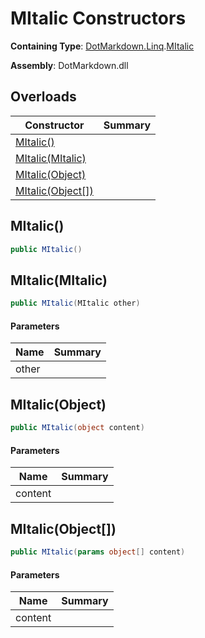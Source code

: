 # MItalic Constructors

**Containing Type**: [DotMarkdown.Linq](../../README.md)\.[MItalic](../README.md)

**Assembly**: DotMarkdown\.dll

## Overloads

| Constructor | Summary |
| ----------- | ------- |
| [MItalic()](#DotMarkdown_Linq_MItalic__ctor) | |
| [MItalic(MItalic)](#DotMarkdown_Linq_MItalic__ctor_DotMarkdown_Linq_MItalic_) | |
| [MItalic(Object)](#DotMarkdown_Linq_MItalic__ctor_System_Object_) | |
| [MItalic(Object\[\])](#DotMarkdown_Linq_MItalic__ctor_System_Object___) | |

## MItalic\(\)<a name="DotMarkdown_Linq_MItalic__ctor"></a>

```csharp
public MItalic()
```

## MItalic\(MItalic\)<a name="DotMarkdown_Linq_MItalic__ctor_DotMarkdown_Linq_MItalic_"></a>

```csharp
public MItalic(MItalic other)
```

#### Parameters

| Name | Summary |
| ---- | ------- |
| other | |

## MItalic\(Object\)<a name="DotMarkdown_Linq_MItalic__ctor_System_Object_"></a>

```csharp
public MItalic(object content)
```

#### Parameters

| Name | Summary |
| ---- | ------- |
| content | |

## MItalic\(Object\[\]\)<a name="DotMarkdown_Linq_MItalic__ctor_System_Object___"></a>

```csharp
public MItalic(params object[] content)
```

#### Parameters

| Name | Summary |
| ---- | ------- |
| content | |

